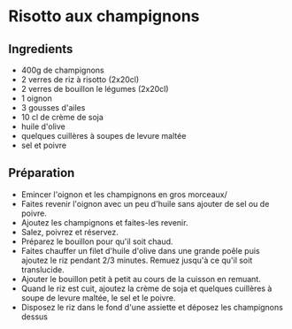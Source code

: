 Risotto aux champignons
=======================
## Ingredients

* 400g de champignons
* 2 verres de riz à risotto (2x20cl)
* 2 verres de bouillon le légumes (2x20cl)
* 1 oignon
* 3 gousses d'ailes
* 10 cl de crème de soja
* huile d'olive
* quelques cuillères à soupes de levure maltée
* sel et poivre

## Préparation

* Emincer l'oignon et les champignons en gros morceaux/
* Faites revenir l'oignon avec un peu d'huile sans ajouter de sel ou de poivre.
* Ajoutez les champignons et faites-les revenir.
* Salez, poivrez et réservez.
* Préparez le bouillon pour qu'il soit chaud.
* Faites chauffer un filet d'huile d'olive dans une grande poêle puis ajoutez le riz pendant 2/3 minutes. Remuez jusqu'à ce qu'il soit translucide.
* Ajouter le bouillon petit à petit au cours de la cuisson en remuant.
* Quand le riz est cuit, ajoutez la crème de soja et quelques cuillères à soupe de levure maltée, le sel et le poivre.
* Disposez le riz dans le fond d'une assiette et déposez les champignons dessus
